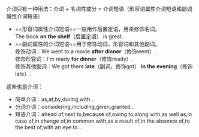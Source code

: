 介词只有一种用法：介词 + 名词性成分 = 介词短语（形容词属性介词短语和副词属性介词短语）

- ==形容词属性介词短语==一般用作后置定语，用来修饰名词。  
The book **on the shelf**（后置定语） is great.
- ==副词属性的介词短语==用于修饰动词，形容词和其他副词。  
修饰动词：We went to a movie **after dinner**（修饰went）.   
修饰形容词：I'm ready **for dinner**（修饰ready）.  
修饰其他副词：We got there **late**（副词，修饰got） **in the evening**（修饰late）.

这些也是介词：
- 简单介词：as,at,by,during,with...  
- 分词介词：considering,including,given,granted...  
- 短语介词：ahead of,next to,because of,owing to,along with,as well as,in case of,in change of,in common with,as a result of,in the absence of,to the best of,with an eye to...